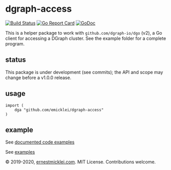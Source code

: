 # dgraph-access

[![Build Status](https://travis-ci.org/emicklei/dgraph-access.png)](https://travis-ci.org/emicklei/dgraph-access)
[![Go Report Card](https://goreportcard.com/badge/github.com/emicklei/dgraph-access)](https://goreportcard.com/report/github.com/emicklei/dgraph-access)
[![GoDoc](https://godoc.org/github.com/emicklei/dgraph-access?status.svg)](https://godoc.org/github.com/emicklei/dgraph-access)

This is a helper package to work with `github.com/dgraph-io/dgo` (v2), a Go client for accessing a DGraph cluster.
See the example folder for a complete program.

## status

This package is under development (see commits); the API and scope may change before a v1.0.0 release.

## usage

    import (
        dga "github.com/emicklei/dgraph-access"
    )

## example

See [documented code examples](https://godoc.org/github.com/emicklei/dgraph-access)

See [examples](https://github.com/emicklei/dgraph-access/blob/master/examples)

© 2019-2020, [ernestmicklei.com](http://ernestmicklei.com).  MIT License. Contributions welcome.